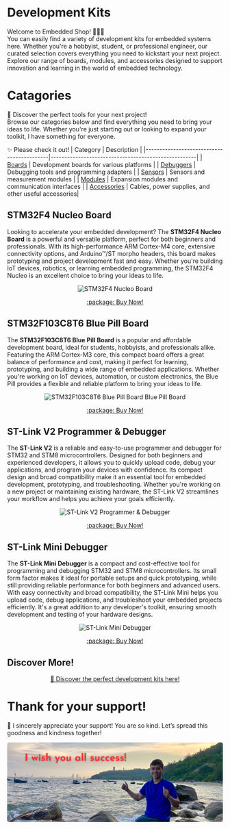 # Development Kits
Welcome to Embedded Shop! :robot:🛒✨  
You can easily find a variety of development kits for embedded systems here. Whether you're a hobbyist, student, or professional engineer, our curated selection covers everything you need to kickstart your next project. Explore our range of boards, modules, and accessories designed to support innovation and learning in the world of embedded technology.

# Catagories
🚀 Discover the perfect tools for your next project!  
Browse our categories below and find everything you need to bring your ideas to life. Whether you're just starting out or looking to expand your toolkit, I have something for everyone.

✨ Please check it out!
| Category                                  | Description                                         |
|-------------------------------------------|-----------------------------------------------------|
| [Boards](/catagories/boards/)             | Development boards for various platforms            |
| [Debuggers](/catagories/debuggers/)       | Debugging tools and programming adapters            |
| [Sensors](/catagories/sensors/)           | Sensors and measurement modules                     |
| [Modules](/catagories/modules/)           | Expansion modules and communication interfaces      |
| [Accessories](/catagories/accessories/)   | Cables, power supplies, and other useful accessories|

## STM32F4 Nucleo Board

Looking to accelerate your embedded development? The **STM32F4 Nucleo Board** is a powerful and versatile platform, perfect for both beginners and professionals. With its high-performance ARM Cortex-M4 core, extensive connectivity options, and Arduino™/ST morpho headers, this board makes prototyping and project development fast and easy. Whether you're building IoT devices, robotics, or learning embedded programming, the STM32F4 Nucleo is an excellent choice to bring your ideas to life.

<p align="center">
  <img src="path/to/your-image.jpg" alt="STM32F4 Nucleo Board" />
</p>

<p align="center"><a href="https://github.com/hothienai/development-kits">:package: Buy Now!</a></p>

## STM32F103C8T6 Blue Pill Board

The **STM32F103C8T6 Blue Pill Board** is a popular and affordable development board, ideal for students, hobbyists, and professionals alike. Featuring the ARM Cortex-M3 core, this compact board offers a great balance of performance and cost, making it perfect for learning, prototyping, and building a wide range of embedded applications. Whether you're working on IoT devices, automation, or custom electronics, the Blue Pill provides a flexible and reliable platform to bring your ideas to life.

<p align="center">
  <img src="path/to/your-bluepill-image.jpg" alt="STM32F103C8T6 Blue Pill Board Blue Pill Board" />
</p>

<p align="center"><a href="https://github.com/hothienai/development-kits">:package: Buy Now!</a></p>

## ST-Link V2 Programmer & Debugger

The **ST-Link V2** is a reliable and easy-to-use programmer and debugger for STM32 and STM8 microcontrollers. Designed for both beginners and experienced developers, it allows you to quickly upload code, debug your applications, and program your devices with confidence. Its compact design and broad compatibility make it an essential tool for embedded development, prototyping, and troubleshooting. Whether you're working on a new project or maintaining existing hardware, the ST-Link V2 streamlines your workflow and helps you achieve your goals efficiently.

<p align="center">
  <img src="path/to/your-stlinkv2-image.jpg" alt="ST-Link V2 Programmer & Debugger" />
</p>

<p align="center"><a href="https://github.com/hothienai/development-kits">:package: Buy Now!</a></p>

## ST-Link Mini Debugger

The **ST-Link Mini Debugger** is a compact and cost-effective tool for programming and debugging STM32 and STM8 microcontrollers. Its small form factor makes it ideal for portable setups and quick prototyping, while still providing reliable performance for both beginners and advanced users. With easy connectivity and broad compatibility, the ST-Link Mini helps you upload code, debug applications, and troubleshoot your embedded projects efficiently. It's a great addition to any developer's toolkit, ensuring smooth development and testing of your hardware designs.

<p align="center">
  <img src="path/to/your-stlinkmini-image.jpg" alt="ST-Link Mini Debugger" />
</p>

<p align="center"><a href="https://github.com/hothienai/development-kits">:package: Buy Now!</a></p>

## Discover More!
<p align="center"><a href="https://github.com/hothienai/development-kits/tree/main/catagories">🚀 Discover the perfect development kits here!</a></p>

# Thank for your support!
:pray: I sincerely appreciate your support! You are so kind. Let’s spread this goodness and kindness together!

<p align="center">
  <a href="https://github.com/hothienai" title="Ho Thien Ai">
    <img src="/catagories/accessories/wish-you-success-en.png" title="Ho Thien Ai" style="width: 100vw; min-width: 200px"/>
  </a>
</p>